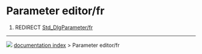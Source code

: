 # Parameter editor/fr
1.  REDIRECT [Std\_DlgParameter/fr](Std_DlgParameter/fr.md)



---
![](images/Right_arrow.png) [documentation index](../README.md) > Parameter editor/fr
